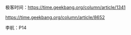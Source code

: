 极客时间：https://time.geekbang.org/column/article/1341

https://time.geekbang.org/column/article/8652



李航：P14